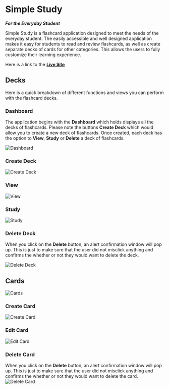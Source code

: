 # Simple Study
***For the Everyday Student***

Simple Study is a flashcard application designed to meet the needs of the everyday student. The easily accessible and well designed application makes it easy for students to read and review flashcards, as well as create separate decks of cards for other categories. This allows the users to fully customize their learning experience.

Here is a link to the **[Live Site](https://flashcards-project-gray.vercel.app/)**


## Decks
Here is a quick breakdown of different functions and views you can perform with the flashcard decks.

### Dashboard
The application begins with the **Dashboard** which holds displays all the decks of flashcards. Please note the buttons **Create Deck** which would allow you to create a new deck of flashcards. Once created, each deck has the option to **View**, **Study** or **Delete** a deck of flashcards.

![Dashboard](data/images/Dashboard.png)

### Create Deck


![Create Deck](data/images/Create_Deck.png)


### View

![View](data/images/View.png)


### Study

![Study](data/images/Study.png)


### Delete Deck
When you click on the **Delete** button, an alert confirmation window will pop up. This is just to make sure that the user did not misclick anything and confirms the whether or not they would want to delete the deck. 

![Delete Deck](data/images/Delete_Deck.png)

## Cards

![Cards](data/images/Cards.png)


### Create Card

![Create Card](data/images/Create_Card.png)


### Edit Card

![Edit Card](data/images/Edit_Card.png)


### Delete Card
When you click on the **Delete** button, an alert confirmation window will pop up. This is just to make sure that the user did not misclick anything and confirms the whether or not they would want to delete the card. 
![Delete Card](data/images/Delete_Card.png)
